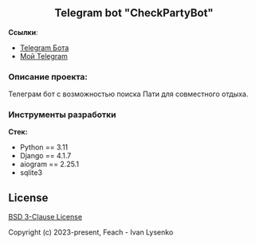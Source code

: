 <h2 align="center">Telegram bot "CheckPartyBot"</h2>


**Ссылки**:
- [Telegram Бота](https://t.me/CheckPartyBot)
- [Мой Telegram](https://t.me/dentog)

### Описание проекта:
Телеграм бот с возможностью поиска Пати для совместного отдыха.


### Инструменты разработки

**Стек:**
- Python == 3.11
- Django == 4.1.7
- aiogram == 2.25.1
- sqlite3

## License

[BSD 3-Clause License](https://opensource.org/licenses/BSD-3-Clause)

Copyright (c) 2023-present, Feach - Ivan Lysenko



